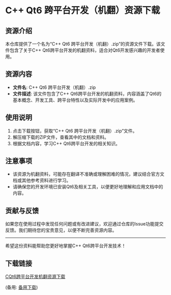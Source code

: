 # C++ Qt6 跨平台开发（机翻）资源下载

## 资源介绍

本仓库提供了一个名为“C++ Qt6 跨平台开发（机翻）.zip”的资源文件下载。该文件包含了关于C++ Qt6跨平台开发的机翻资料，适合对Qt6开发感兴趣的开发者使用。

## 资源内容

- **文件名**: C++ Qt6 跨平台开发（机翻）.zip
- **文件描述**: 该文件包含了C++ Qt6跨平台开发的机翻资料，内容涵盖了Qt6的基本概念、开发工具、跨平台特性以及实际开发中的应用案例。

## 使用说明

1. 点击下载按钮，获取“C++ Qt6 跨平台开发（机翻）.zip”文件。
2. 解压缩下载的ZIP文件，查看其中的文档和资料。
3. 根据文档内容，学习C++ Qt6跨平台开发的相关知识。

## 注意事项

- 该资源为机翻资料，可能存在翻译不准确或理解困难的情况，建议结合官方文档或其他参考资料进行学习。
- 请确保您的开发环境已安装Qt6及相关工具，以便更好地理解和应用文档中的内容。

## 贡献与反馈

如果您在使用过程中发现任何问题或有改进建议，欢迎通过仓库的Issue功能提交反馈。我们期待您的宝贵意见，以便不断完善资源内容。

---

希望这份资料能帮助您更好地掌握C++ Qt6跨平台开发技术！

## 下载链接
[CQt6跨平台开发机翻资源下载](https://pan.quark.cn/s/c048cceb84a9) 

(备用: [备用下载](https://pan.baidu.com/s/1etFBhYR2a2xcf2bKlbW05w?pwd=1234))
